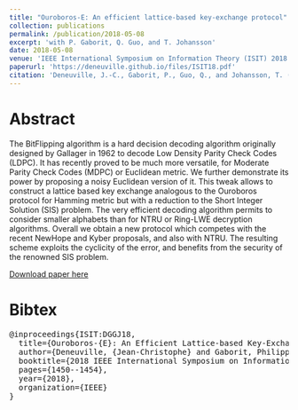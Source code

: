 ```yaml
---
title: "Ouroboros-E: An efficient lattice-based key-exchange protocol"
collection: publications
permalink: /publication/2018-05-08
excerpt: 'with P. Gaborit, Q. Guo, and T. Johansson'
date: 2018-05-08
venue: 'IEEE International Symposium on Information Theory (ISIT) 2018'
paperurl: 'https://deneuville.github.io/files/ISIT18.pdf'
citation: 'Deneuville, J.-C., Gaborit, P., Guo, Q., and Johansson, T. (2018, June). Ouroboros-E: An Efficient Lattice-based Key-Exchange Protocol. In 2018 IEEE International Symposium on Information Theory (ISIT) (pp. 1450-1454). IEEE.'
---
```


Abstract
======
The BitFlipping algorithm is a hard decision decoding algorithm originally designed by Gallager in 1962 to
decode Low Density Parity Check Codes (LDPC). It has recently
proved to be much more versatile, for Moderate Parity Check
Codes (MDPC) or Euclidean metric. We further demonstrate its
power by proposing a noisy Euclidean version of it. This tweak
allows to construct a lattice based key exchange analogous to the
Ouroboros protocol for Hamming metric but with a reduction
to the Short Integer Solution (SIS) problem. The very efficient
decoding algorithm permits to consider smaller alphabets than
for NTRU or Ring-LWE decryption algorithms. Overall we
obtain a new protocol which competes with the recent NewHope
and Kyber proposals, and also with NTRU. The resulting scheme
exploits the cyclicity of the error, and benefits from the security
of the renowned SIS problem.

[Download paper here](https://deneuville.github.io/files/ISIT18.pdf)

Bibtex
======
<pre>
@inproceedings{ISIT:DGGJ18,
  title={Ouroboros-{E}: An Efficient Lattice-based Key-Exchange Protocol},
  author={Deneuville, {Jean-Christophe} and Gaborit, Philippe and Guo, Qian and Johansson, Thomas},
  booktitle={2018 IEEE International Symposium on Information Theory (ISIT)},
  pages={1450--1454},
  year={2018},
  organization={IEEE}
}
</pre>

